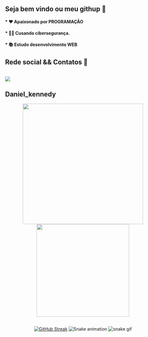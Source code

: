 ## Seja bem vindo ou meu githup 👋

#### * ❤ Apaixonado por PROGRAMAÇÃO <br>
#### * 👨‍🎓 Cusando cibersegurança.<br>
#### * 📚 Estudo desenvolvimento WEB<br>

## Rede social && Contatos 📱 <br>

<br>
 <img src='-239120?style=for-the-badge&logo=html5&logoColor=white'></img>

## Daniel_kennedy

<div align="center">
  <a href="https://github.com/Dkrv4006">
  <img width="390em" src="https://github-readme-stats.vercel.app/api?username=Dkrv4006&show_icons=true&theme=algolia&include_all_commits=true&count_private=true"/>
  <img width="300em" src="https://github-readme-stats.vercel.app/api/top-langs/?username=Dkrv4006&layout=compact&langs_count=7&theme=algolia"/>
</div>
  <div align="center"><br>

 
[![GitHub Streak](http://github-readme-streak-stats.herokuapp.com?user=Dkrv4006&theme=algolia&hide_border=verdadeiro&locale=pt-br)](https://git.io/streak-stats)
![Snake animation](https://github.com/Dkrv4006/Dkrv4006/blob/output/github-contribution-grid-snake.gif)
![snake gif](https://github.com/dkrv4006/dkrv4006/blob/output/github-contribution-grid-snake.gif)
</div>


